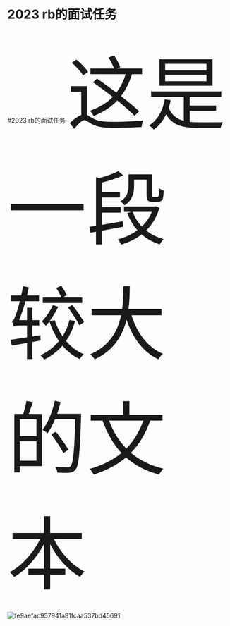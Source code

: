 # 2023 rb的面试任务
#2023 rb的面试任务
<span style="font-size:180px;">这是一段较大的文本</span>

![fe9aefac957941a81fcaa537bd45691](https://github.com/johnjohngalt/task-for-rb-/assets/143726629/f126a634-bd26-4621-aff1-dff536e31725)
